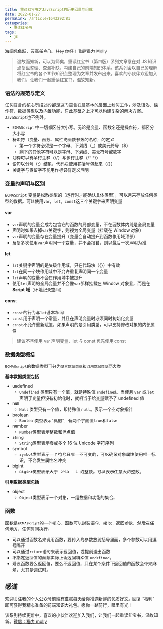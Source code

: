 ```yaml
---
title: 重读红宝书之JavaScript的历史回顾与组成
date: 2022-01-27
permalink: /article/1643292781
categories:
  - 重读红宝书
tags:
  - js
---
```


海阔凭鱼跃，天高任鸟飞。Hey 你好！我是猫力 Molly

> 温故而知新，可以为师矣。重读红宝书（第四版）系列文章意在对 JS 知识点复盘整理、查漏补缺，构建自己的前端知识体系。该系列会以自己的理解将红宝书的各个章节知识点整理为文章并发布出来。喜欢的小伙伴欢迎加入我们，让我们一起重读红宝书，温故知新。

### 语法的规范与定义

任何语言的核心所描述的都是这门语言在最基本的层面上如何工作，涉及语法、操作符、数据类型以及内置功能，在此基础之上才可以构建复杂的解决方案。`JavaScript`也不例外。

- `ECMAScript` 中一切都区分大小写。无论是变量、函数名还是操作符，都区分大小写
- 标识符（变量、函数、属性或函数参数的名称）的定义
  - 第一个字符必须是一个字母、下划线（\_）或美元符号（$）
  - 剩下的其他字符可以是字母、下划线、美元符号或数字
- 注释可以有单行注释（//）与多行注释（/\* \*/）
- 语句以分号（;）结尾，代码块使用花括号包起来（{}）
- 关键字与保留字不能用作标识符定义声明

### 变量的声明与区别

`ECMAScript` 变量是松散类型的（运行时才能确认具体类型），可以用来存放任何类型的数据。可以使用`var`，`let`，`const`这三个关键字来声明变量

#### var

- `var`声明的变量会成为包含它的函数的局部变量，不在函数体内则是全局变量
- 声明时如果去掉`var`关键字，则视为全局变量（挂载在 Window 对象）
- `var`声明的变量存在变量提升（变量会自动提升到函数作用域顶部）
- 反复多次使用`var`声明同一个变量，并不会报错，则以最后一次声明为准

#### let

- `let`关键字声明的是块级作用域，只在代码块（{}）中有效
- `let`在同一个块作用域中不允许重复声明同一个变量
- `let`声明的变量不会在作用域中被提升
- 使用`let`声明的全局变量并不会像`var`那样挂载在 Window 对象里，而是在**Script 域**（环境记录空间）

#### const

- `const`的行为与`let`基本相同
- `const`用于声明一个常量，并且在声明变量时必须同时初始化变量
- `const`不允许重新赋值，如果声明的是引用类型，可以支持修改对象的内部属性

> 建议不再使用 var 声明变量，let 与 const 优先使用 const

### 数据类型概括

`ECMAScript`的数据类型可分为`基本数据类型`和`引用数据类型`两大类

**基本数据类型包括**

- undefined
  - `Undefined` 类型只有一个值，就是特殊值 `undefined`。当使用 `var` 或 `let` 声明了变量但没有初始化时，就相当于给变量赋予了 undefined 值
- null
  - `Null` 类型只有一个值，即特殊值 `null`。表示一个空对象指针
- boolean
  - `Boolean`类型表示“真假”，有两个字面值`true`和`false`
- number
  - `Number`类型表示整数和浮点值
- string
  - `String`类型表示零或多个 16 位 Unicode 字符序列
- symbol
  - `symbol`类型表示一个符号且唯一不可变的，可以确保对象属性使用唯一标识，不会发生属性名冲突
- bigint
  - `Bigint`类型表示大于  `2^53 - 1`  的整数。可以表示任意大的整数。

**引用数据类型包括**

- object
  - `Object`类型表示一个对象，一组数据和功能的集合。

### 函数

函数是`ECMAScript`的一个核心，函数可以封装语句，接收、返回参数，然后在任何地方，任何时间执行。

- 可以通过函数名来调用函数，要传入的参数放到括号里面，多个参数可以用逗号隔开
- 可以通过`return`语句来表示返回值，或提前退出函数
- 不指定返回值的函数实际上会返回特殊值 `undefined`。
- 建议函数要么返回值，要么不返回值。只在某个条件下返回值的函数会带来麻烦，尤其是调试时。

## 感谢

欢迎关注我的个人公众号[前端有猫腻](https://getapi.run/recommend/yy/1.jpg)每天给你推送新鲜的优质好文。回复 “福利” 即可获得我精心准备的前端知识大礼包。愿你一路前行，眼里有光！

该系列持续更新中，喜欢的小伙伴欢迎加入我们，让我们一起重读红宝书，温故知新。[微信：猫力 molly](http://tool.edian.xyz)
